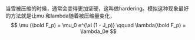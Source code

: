 当雪被压缩的时候，通常会变得更加坚硬，这叫做hardering。模拟这种现象最好的方法就是让mu 和lambda随着被压缩量变化，
$$
\mu (\bold F_p) = \mu_0 e^{\xi (1 - J_p)} \qquad \lambda(\bold F_p) = \lambda_0e
$$
